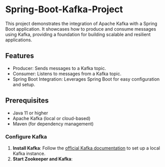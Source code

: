 # Spring-Boot-Kafka-Project
This project demonstrates the integration of Apache Kafka with a Spring Boot application. It showcases how to produce and consume messages using Kafka, providing a foundation for building scalable and resilient applications.

## Features

- Producer: Sends messages to a Kafka topic.
- Consumer: Listens to messages from a Kafka topic.
- Spring Boot Integration: Leverages Spring Boot for easy configuration and setup.

## Prerequisites

- Java 11 or higher
- Apache Kafka (local or cloud-based)
- Maven (for dependency management)


### Configure Kafka

1. **Install Kafka**: Follow the [official Kafka documentation](https://kafka.apache.org/quickstart) to set up a local Kafka instance.
2. **Start Zookeeper and Kafka**:

